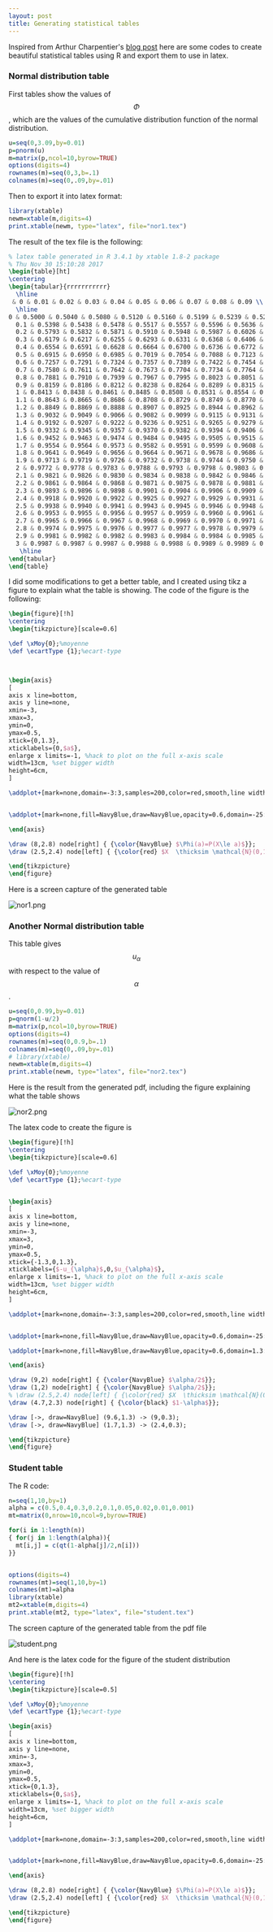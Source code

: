 ```yaml
---
layout: post
title: Generating statistical tables
---
```


Inspired from Arthur Charpentier's [blog post](http://freakonometrics.hypotheses.org/9404) here are some codes to create beautiful statistical tables using R and export them to use in latex. 

### Normal distribution table

First tables show the values of $$\Phi$$, which are the values of the cumulative distribution function of the normal distribution.

```r
u=seq(0,3.09,by=0.01)
p=pnorm(u)
m=matrix(p,ncol=10,byrow=TRUE)
options(digits=4)
rownames(m)=seq(0,3,b=.1)
colnames(m)=seq(0,.09,by=.01)
```

Then to export it into latex format:

```r
library(xtable)
newm=xtable(m,digits=4)
print.xtable(newm, type="latex", file="nor1.tex")
```

The result of the tex file is the following: 

```latex
% latex table generated in R 3.4.1 by xtable 1.8-2 package
% Thu Nov 30 15:10:28 2017
\begin{table}[ht]
\centering
\begin{tabular}{rrrrrrrrrrr}
  \hline
 & 0 & 0.01 & 0.02 & 0.03 & 0.04 & 0.05 & 0.06 & 0.07 & 0.08 & 0.09 \\ 
  \hline
0 & 0.5000 & 0.5040 & 0.5080 & 0.5120 & 0.5160 & 0.5199 & 0.5239 & 0.5279 & 0.5319 & 0.5359 \\ 
  0.1 & 0.5398 & 0.5438 & 0.5478 & 0.5517 & 0.5557 & 0.5596 & 0.5636 & 0.5675 & 0.5714 & 0.5753 \\ 
  0.2 & 0.5793 & 0.5832 & 0.5871 & 0.5910 & 0.5948 & 0.5987 & 0.6026 & 0.6064 & 0.6103 & 0.6141 \\ 
  0.3 & 0.6179 & 0.6217 & 0.6255 & 0.6293 & 0.6331 & 0.6368 & 0.6406 & 0.6443 & 0.6480 & 0.6517 \\ 
  0.4 & 0.6554 & 0.6591 & 0.6628 & 0.6664 & 0.6700 & 0.6736 & 0.6772 & 0.6808 & 0.6844 & 0.6879 \\ 
  0.5 & 0.6915 & 0.6950 & 0.6985 & 0.7019 & 0.7054 & 0.7088 & 0.7123 & 0.7157 & 0.7190 & 0.7224 \\ 
  0.6 & 0.7257 & 0.7291 & 0.7324 & 0.7357 & 0.7389 & 0.7422 & 0.7454 & 0.7486 & 0.7517 & 0.7549 \\ 
  0.7 & 0.7580 & 0.7611 & 0.7642 & 0.7673 & 0.7704 & 0.7734 & 0.7764 & 0.7794 & 0.7823 & 0.7852 \\ 
  0.8 & 0.7881 & 0.7910 & 0.7939 & 0.7967 & 0.7995 & 0.8023 & 0.8051 & 0.8078 & 0.8106 & 0.8133 \\ 
  0.9 & 0.8159 & 0.8186 & 0.8212 & 0.8238 & 0.8264 & 0.8289 & 0.8315 & 0.8340 & 0.8365 & 0.8389 \\ 
  1 & 0.8413 & 0.8438 & 0.8461 & 0.8485 & 0.8508 & 0.8531 & 0.8554 & 0.8577 & 0.8599 & 0.8621 \\ 
  1.1 & 0.8643 & 0.8665 & 0.8686 & 0.8708 & 0.8729 & 0.8749 & 0.8770 & 0.8790 & 0.8810 & 0.8830 \\ 
  1.2 & 0.8849 & 0.8869 & 0.8888 & 0.8907 & 0.8925 & 0.8944 & 0.8962 & 0.8980 & 0.8997 & 0.9015 \\ 
  1.3 & 0.9032 & 0.9049 & 0.9066 & 0.9082 & 0.9099 & 0.9115 & 0.9131 & 0.9147 & 0.9162 & 0.9177 \\ 
  1.4 & 0.9192 & 0.9207 & 0.9222 & 0.9236 & 0.9251 & 0.9265 & 0.9279 & 0.9292 & 0.9306 & 0.9319 \\ 
  1.5 & 0.9332 & 0.9345 & 0.9357 & 0.9370 & 0.9382 & 0.9394 & 0.9406 & 0.9418 & 0.9429 & 0.9441 \\ 
  1.6 & 0.9452 & 0.9463 & 0.9474 & 0.9484 & 0.9495 & 0.9505 & 0.9515 & 0.9525 & 0.9535 & 0.9545 \\ 
  1.7 & 0.9554 & 0.9564 & 0.9573 & 0.9582 & 0.9591 & 0.9599 & 0.9608 & 0.9616 & 0.9625 & 0.9633 \\ 
  1.8 & 0.9641 & 0.9649 & 0.9656 & 0.9664 & 0.9671 & 0.9678 & 0.9686 & 0.9693 & 0.9699 & 0.9706 \\ 
  1.9 & 0.9713 & 0.9719 & 0.9726 & 0.9732 & 0.9738 & 0.9744 & 0.9750 & 0.9756 & 0.9761 & 0.9767 \\ 
  2 & 0.9772 & 0.9778 & 0.9783 & 0.9788 & 0.9793 & 0.9798 & 0.9803 & 0.9808 & 0.9812 & 0.9817 \\ 
  2.1 & 0.9821 & 0.9826 & 0.9830 & 0.9834 & 0.9838 & 0.9842 & 0.9846 & 0.9850 & 0.9854 & 0.9857 \\ 
  2.2 & 0.9861 & 0.9864 & 0.9868 & 0.9871 & 0.9875 & 0.9878 & 0.9881 & 0.9884 & 0.9887 & 0.9890 \\ 
  2.3 & 0.9893 & 0.9896 & 0.9898 & 0.9901 & 0.9904 & 0.9906 & 0.9909 & 0.9911 & 0.9913 & 0.9916 \\ 
  2.4 & 0.9918 & 0.9920 & 0.9922 & 0.9925 & 0.9927 & 0.9929 & 0.9931 & 0.9932 & 0.9934 & 0.9936 \\ 
  2.5 & 0.9938 & 0.9940 & 0.9941 & 0.9943 & 0.9945 & 0.9946 & 0.9948 & 0.9949 & 0.9951 & 0.9952 \\ 
  2.6 & 0.9953 & 0.9955 & 0.9956 & 0.9957 & 0.9959 & 0.9960 & 0.9961 & 0.9962 & 0.9963 & 0.9964 \\ 
  2.7 & 0.9965 & 0.9966 & 0.9967 & 0.9968 & 0.9969 & 0.9970 & 0.9971 & 0.9972 & 0.9973 & 0.9974 \\ 
  2.8 & 0.9974 & 0.9975 & 0.9976 & 0.9977 & 0.9977 & 0.9978 & 0.9979 & 0.9979 & 0.9980 & 0.9981 \\ 
  2.9 & 0.9981 & 0.9982 & 0.9982 & 0.9983 & 0.9984 & 0.9984 & 0.9985 & 0.9985 & 0.9986 & 0.9986 \\ 
  3 & 0.9987 & 0.9987 & 0.9987 & 0.9988 & 0.9988 & 0.9989 & 0.9989 & 0.9989 & 0.9990 & 0.9990 \\ 
   \hline
\end{tabular}
\end{table}
```

I did some modifications to get a better table, and I created using tikz a figure to explain what the table is showing. The code of the figure is the following:

```latex
\begin{figure}[!h]
\centering
\begin{tikzpicture}[scale=0.6]

\def \xMoy{0};%moyenne
\def \ecartType {1};%ecart-type



\begin{axis}
[
axis x line=bottom,
axis y line=none,
xmin=-3,
xmax=3,
ymin=0,
ymax=0.5,
xtick={0,1.3},
xticklabels={0,$a$},
enlarge x limits=-1, %hack to plot on the full x-axis scale
width=13cm, %set bigger width
height=6cm,
]

\addplot+[mark=none,domain=-3:3,samples=200,color=red,smooth,line width=1mm]{(exp(-(x-\xMoy)^2/(2*\ecartType^2)))/(\ecartType*sqrt(6.28))}; 


\addplot+[mark=none,fill=NavyBlue,draw=NavyBlue,opacity=0.6,domain=-25:1.3,samples=150]{(exp(-(x-\xMoy)^2/(2*\ecartType^2)))/(\ecartType*sqrt(6.28))}\closedcycle;

\end{axis}

\draw (8,2.8) node[right] { {\color{NavyBlue} $\Phi(a)=P(X\le a)$}};
\draw (2.5,2.4) node[left] { {\color{red} $X  \thicksim \mathcal{N}(0,1)$}};

\end{tikzpicture}
\end{figure}
```

Here is a screen capture of the generated table

![nor1.png](../../figures/nor1.png) 

### Another Normal distribution table

This table gives $$u_{\alpha}$$ with respect to the value of $$\alpha$$.

```r
u=seq(0,0.99,by=0.01)
p=qnorm(1-u/2)
m=matrix(p,ncol=10,byrow=TRUE)
options(digits=4)
rownames(m)=seq(0,0.9,b=.1)
colnames(m)=seq(0,.09,by=.01)
# library(xtable)
newm=xtable(m,digits=4)
print.xtable(newm, type="latex", file="nor2.tex")
```

Here is the result from the generated pdf, including the figure explaining what the table shows

![nor2.png](../../figures/nor2.png)

The latex code to create the figure is 

```latex
\begin{figure}[!h]
\centering
\begin{tikzpicture}[scale=0.6]

\def \xMoy{0};%moyenne
\def \ecartType {1};%ecart-type


\begin{axis}
[
axis x line=bottom,
axis y line=none,
xmin=-3,
xmax=3,
ymin=0,
ymax=0.5,
xtick={-1.3,0,1.3},
xticklabels={$-u_{\alpha}$,0,$u_{\alpha}$},
enlarge x limits=-1, %hack to plot on the full x-axis scale
width=13cm, %set bigger width
height=6cm,
]

\addplot+[mark=none,domain=-3:3,samples=200,color=red,smooth,line width=1mm]{(exp(-(x-\xMoy)^2/(2*\ecartType^2)))/(\ecartType*sqrt(6.28))}; 


\addplot+[mark=none,fill=NavyBlue,draw=NavyBlue,opacity=0.6,domain=-25:-1.3,samples=150]{(exp(-(x-\xMoy)^2/(2*\ecartType^2)))/(\ecartType*sqrt(6.28))}\closedcycle;

\addplot+[mark=none,fill=NavyBlue,draw=NavyBlue,opacity=0.6,domain=1.3:25,samples=150]{(exp(-(x-\xMoy)^2/(2*\ecartType^2)))/(\ecartType*sqrt(6.28))}\closedcycle;

\end{axis}

\draw (9,2) node[right] { {\color{NavyBlue} $\alpha/2$}};
\draw (1,2) node[right] { {\color{NavyBlue} $\alpha/2$}};
% \draw (2.5,2.4) node[left] { {\color{red} $X  \thicksim \mathcal{N}(0,1)$}};
\draw (4.7,2.3) node[right] { {\color{black} $1-\alpha$}};

\draw [->, draw=NavyBlue] (9.6,1.3) -> (9,0.3);
\draw [->, draw=NavyBlue] (1.7,1.3) -> (2.4,0.3);

\end{tikzpicture}
\end{figure}
```


### Student table

The R code:

```r
n=seq(1,10,by=1)
alpha = c(0.5,0.4,0.3,0.2,0.1,0.05,0.02,0.01,0.001)
mt=matrix(0,nrow=10,ncol=9,byrow=TRUE)

for(i in 1:length(n))
{ for(j in 1:length(alpha)){
  mt[i,j] = c(qt(1-alpha[j]/2,n[i]))
}}


options(digits=4)
rownames(mt)=seq(1,10,by=1)
colnames(mt)=alpha
library(xtable)
mt2=xtable(m,digits=4)
print.xtable(mt2, type="latex", file="student.tex")
```

The screen capture of the generated table from the pdf file

![student.png](../../figures/student.png)

And here is the latex code for the figure of the student distribution


```latex
\begin{figure}[!h]
\centering
\begin{tikzpicture}[scale=0.5]

\def \xMoy{0};%moyenne
\def \ecartType {1};%ecart-type

\begin{axis}
[
axis x line=bottom,
axis y line=none,
xmin=-3,
xmax=3,
ymin=0,
ymax=0.5,
xtick={0,1.3},
xticklabels={0,$a$},
enlarge x limits=-1, %hack to plot on the full x-axis scale
width=13cm, %set bigger width
height=6cm,
]

\addplot+[mark=none,domain=-3:3,samples=200,color=red,smooth,line width=1mm]{(exp(-(x-\xMoy)^2/(2*\ecartType^2)))/(\ecartType*sqrt(6.28))}; 


\addplot+[mark=none,fill=NavyBlue,draw=NavyBlue,opacity=0.6,domain=-25:1.3,samples=150]{(exp(-(x-\xMoy)^2/(2*\ecartType^2)))/(\ecartType*sqrt(6.28))}\closedcycle;

\end{axis}

\draw (8,2.8) node[right] { {\color{NavyBlue} $\Phi(a)=P(X\le a)$}};
\draw (2.5,2.4) node[left] { {\color{red} $X  \thicksim \mathcal{N}(0,1)$}};

\end{tikzpicture}
\end{figure}
```










